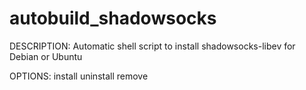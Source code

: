 # autobuild_shadowsocks

DESCRIPTION:
Automatic shell script to install shadowsocks-libev for Debian or Ubuntu

OPTIONS:
 install 
 uninstall
 remove
